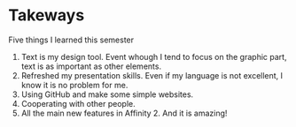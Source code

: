 # Takeways

Five things I learned this semester

1. Text is my design tool. Event whough I tend to focus on the graphic part, text is as important as other elements.
2. Refreshed my presentation skills. Even if my language is not excellent, I know it is no problem for me.
3. Using GitHub and make some simple websites.
4. Cooperating with other people.
5. All the main new features in Affinity 2. And it is amazing!
